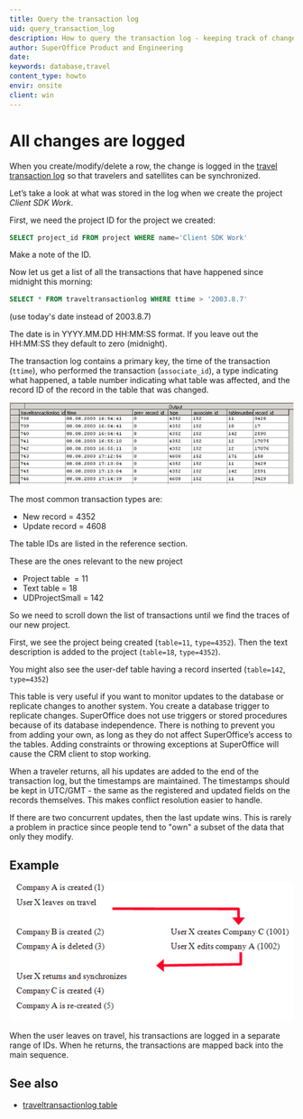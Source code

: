 ```yaml
---
title: Query the transaction log
uid: query_transaction_log
description: How to query the transaction log - keeping track of changes
author: SuperOffice Product and Engineering
date:
keywords: database,travel
content_type: howto
envir: onsite
client: win
---
```


# All changes are logged

When you create/modify/delete a row, the change is logged in the [travel transaction log][2] so that travelers and satellites can be synchronized.

Let’s take a look at what was stored in the log when we create the project *Client SDK Work*.

First, we need the project ID for the project we created:

```SQL
SELECT project_id FROM project WHERE name='Client SDK Work'
```

Make a note of the ID.

Now let us get a list of all the transactions that have happened since midnight this morning:

```SQL
SELECT * FROM traveltransactionlog WHERE ttime > '2003.8.7'
```

(use today's date instead of 2003.8.7)

The date is in YYYY.MM.DD HH:MM:SS format. If you leave out the HH:MM:SS they default to zero (midnight).

The transaction log contains a primary key, the time of the transaction (`ttime`), who performed the transaction (`associate_id`), a type indicating what happened, a table number indicating what table was affected, and the record ID of the record in the table that was changed.

![x][img1]

The most common transaction types are:

* New record = 4352
* Update record = 4608

The table IDs are listed in the reference section.

These are the ones relevant to the new project

* Project table  = 11
* Text table = 18
* UDProjectSmall = 142

So we need to scroll down the list of transactions until we find the traces of our new project.

First, we see the project being created (`table=11`, `type=4352`). Then the text description is added to the project (`table=18`, `type=4352`).

You might also see the user-def table having a record inserted (`table=142`, `type=4352`)

This table is very useful if you want to monitor updates to the database or replicate changes to another system. You create a database trigger to replicate changes. SuperOffice does not use triggers or stored procedures because of its database independence. There is nothing to prevent you from adding your own, as long as they do not affect SuperOffice’s access to the tables. Adding constraints or throwing exceptions at SuperOffice will cause the CRM client to stop working.

When a traveler returns, all his updates are added to the end of the transaction log, but the timestamps are maintained. The timestamps should be kept in UTC/GMT - the same as the registered and updated fields on the records themselves. This makes conflict resolution easier to handle.

If there are two concurrent updates, then the last update wins. This is rarely a problem in practice since people tend to "own" a subset of the data that only they modify.

## Example

![x][img2]

When the user leaves on travel, his transactions are logged in a separate range of IDs. When he returns, the transactions are mapped back into the main sequence.

## See also

* [traveltransactionlog table][1]

<!-- Referenced links -->
[1]: ../tables/traveltransactionlog.md
[2]: index.md

<!-- Referenced images -->
[img1]: media/transactionlog.png
[img2]: media/screencap3.png
